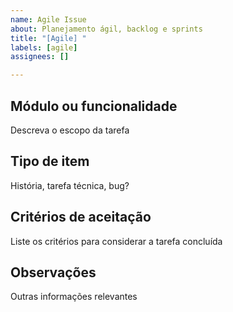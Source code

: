 ```yaml
---
name: Agile Issue
about: Planejamento ágil, backlog e sprints
title: "[Agile] "
labels: [agile]
assignees: []

---
```


## Módulo ou funcionalidade
Descreva o escopo da tarefa

## Tipo de item
História, tarefa técnica, bug?

## Critérios de aceitação
Liste os critérios para considerar a tarefa concluída

## Observações
Outras informações relevantes
